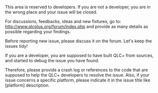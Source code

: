 This area is reserved to developers.
If you are not a developer, you are in the wrong place and your issue will be closed.

For discussions, feedbacks, ideas and new fixtures, go to:
http://www.qlcplus.org/forum/index.php
and provide as many details as possible regarding your findings.

Before reporting new issue, please discuss it on the forum. Let's keep the issues tidy!

If you are a developer, you are supposed to have built QLC+ from sources, and started to debug the issue you have found.

Therefore, please provide a crash log or references to the code that are supposed to help the QLC+ developers to resolve the issue.
Also, if your issue concerns a specific platform, please indicate it in the issue title like [platform] description.
